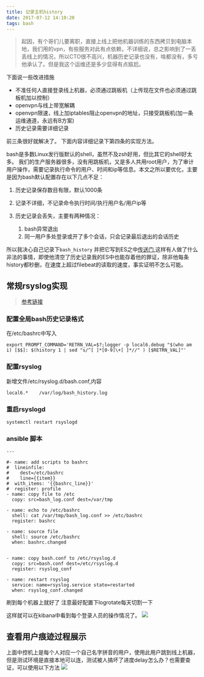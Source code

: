 ```yaml
---
title: 记录主机history
date: 2017-07-12 14:10:20
tags: bash
---
```

> 起因，有个哥们儿要离职，直接上线上把他机器训练的东西拷贝到电脑本地，我们用的vpn，有些服务对此有点依赖，不详细说，总之影响到了一丢丢线上的情况，所以CTO很不高兴，机器历史记录也没有，啥都没有，多亏他承认了。但是我这个运维还是多少显得有点尴尬。

下面说一些改进措施
- 不准任何人直接登录线上机器，必须通过跳板机（上传现在文件也必须通过跳板机加以控制）
- openvpn与线上带宽解耦
- openvpn限速，线上加iptables阻止openvpn的地址，只接受跳板机(加一条运维通道，永远有B方案)
- 历史记录需要详细记录

前三条很好就解决了。
下面内容详细记录下第四条的实现方法。

bash是多数Linux发行版默认的shell，虽然不及zsh好用，但比其它的shell好太多。
我们的生产服务器很多，没有用跳板机，又是多人共用root用户，为了审计用户操作，需要记录执行命令的用户、时间和ip等信息。本文之所以要优化，主要是因为bash默认配置存在以下几点不足：

1. 历史记录保存数目有限，默认1000条

2. 记录不详细，不记录命令执行时间/执行用户名/用户ip等

3. 历史记录会丢失，主要有两种情况：
    1. bash异常退出 
    2. 同一用户多处登录或开了多个会话，只会记录最后退出的会话历史

所以我决心自己记录下`bash_history` 并把它写到ES之中[传送门](https://fanquqi.github.io/2017/06/12/file-beat%E6%8E%A5%E5%85%A5ELK/),这样有人做了什么非法的事情，即使他清空了历史记录我的ES中也能存着他的罪证，除非他每条history都秒删，在速度上超过filebeat的读取的速度，事实证明不怎么可能。

## 常规rsyslog实现
> [参考链接](http://www.361way.com/history-log-audit/4147.html)
### 配置全局bash历史记录格式
在/etc/bashrc中写入
```
export PROMPT_COMMAND='RETRN_VAL=$?;logger -p local6.debug "$(who am i) [$$]: $(history 1 | sed "s/^[ ]*[0-9]\+[ ]*//" ) [$RETRN_VAL]"'
```


### 配置rsyslog
新增文件/etc/rsyslog.d/bash.conf,内容
```
local6.*    /var/log/bash_history.log
```

### 重启rsyslogd
```
systemctl restart rsyslogd
```

### ansible 脚本
```
---

#- name: add scripts to bashrc
#  lineinfile:
#    dest=/etc/bashrc
#    line={{item}}
#  with_items: '{{bashrc_line}}'
#  register: profile
- name: copy file to /etc
  copy: src=bash_log.conf dest=/var/tmp

- name: echo to /etc/bashrc
  shell: cat /var/tmp/bash_log.conf >> /etc/bashrc
  register: bashrc

- name: source file
  shell: source /etc/bashrc
  when: bashrc.changed


- name: copy bash.conf to /etc/rsyslog.d
  copy: src=bash.conf dest=/etc/rsyslog.d
  register: rsyslog_conf

- name: restart rsyslog
  service: name=rsyslog.service state=restarted
  when: rsyslog_conf.changed
```
刷到每个机器上就好了   注意最好配置下logrotate每天切割一下

这样就可以在kibana中看到每个登录人员的操作情况了。
![](http://or2jd66dq.bkt.clouddn.com/bash_history_kibana.png)

## 查看用户痕迹过程展示

上面中控机上是每个人对应一个自己名字拼音的用户，使用此用户跳到线上机器，但是测试环境是直接本地可以连，测试被人搞坏了进度delay怎么办？也需要查证，可以使用以下方法
![](http://or2jd66dq.bkt.clouddn.com/bash_history_modify.png)
